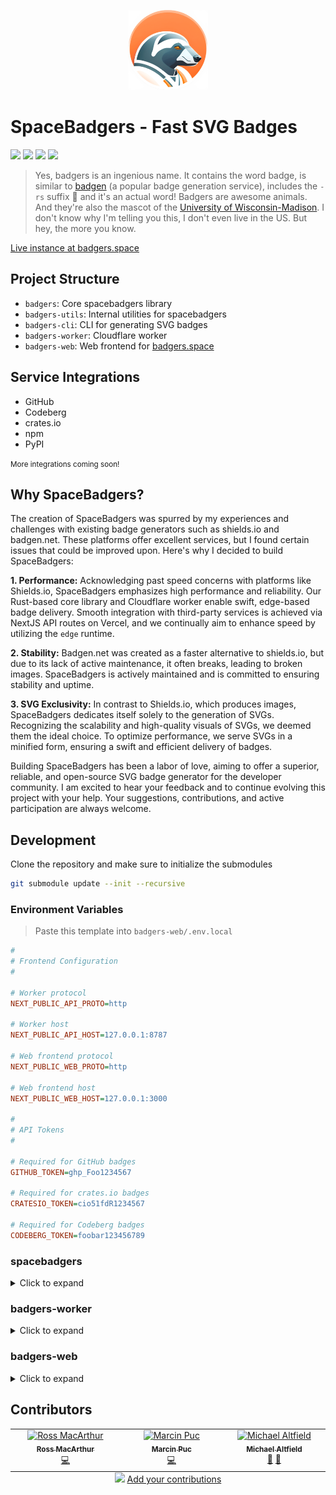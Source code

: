 <p align="center">
    <img alt="badgers.space Logo" src="./badgers-web/src/app/logo.png" width="128" height="128" />
</p>

# SpaceBadgers - Fast SVG Badges

[![](https://badgers.space/badge/live%20instance/badgers.space)](https://badgers.space)
[![](https://badgers.space/github/license/splittydev/spacebadgers)](./LICENSE)
[![](https://badgers.space/badge/crates.io/spacebadgers)](https://crates.io/crates/spacebadgers)
[![](https://badgers.space/github/checks/splittydev/spacebadgers)](https://github.com/splittydev/spacebadgers/actions)

> Yes, badgers is an ingenious name. It contains the word badge, is similar to [badgen](https://badgen.net) (a popular badge generation service), includes the `-rs` suffix 🦀 and it's an actual word! Badgers are awesome animals. And they're also the mascot of the [University of Wisconsin-Madison](https://en.wikipedia.org/wiki/Wisconsin_Badgers). I don't know why I'm telling you this, I don't even live in the US. But hey, the more you know.

[Live instance at badgers.space](https://badgers.space)

## Project Structure

- `badgers`: Core spacebadgers library
- `badgers-utils`: Internal utilities for spacebadgers
- `badgers-cli`: CLI for generating SVG badges
- `badgers-worker`: Cloudflare worker
- `badgers-web`: Web frontend for [badgers.space](https://badgers.space)

## Service Integrations

- GitHub
- Codeberg
- crates.io
- npm
- PyPI

<small>More integrations coming soon!</small>

## Why SpaceBadgers?

The creation of SpaceBadgers was spurred by my experiences and challenges with existing badge generators such as shields.io and badgen.net. These platforms offer excellent services, but I found certain issues that could be improved upon. Here's why I decided to build SpaceBadgers:

**1. Performance:** Acknowledging past speed concerns with platforms like Shields.io, SpaceBadgers emphasizes high performance and reliability. Our Rust-based core library and Cloudflare worker enable swift, edge-based badge delivery. Smooth integration with third-party services is achieved via NextJS API routes on Vercel, and we continually aim to enhance speed by utilizing the `edge` runtime.

**2. Stability:** Badgen.net was created as a faster alternative to shields.io, but due to its lack of active maintenance, it often breaks, leading to broken images. SpaceBadgers is actively maintained and is committed to ensuring stability and uptime.

**3. SVG Exclusivity:** In contrast to Shields.io, which produces images, SpaceBadgers dedicates itself solely to the generation of SVGs. Recognizing the scalability and high-quality visuals of SVGs, we deemed them the ideal choice. To optimize performance, we serve SVGs in a minified form, ensuring a swift and efficient delivery of badges.

Building SpaceBadgers has been a labor of love, aiming to offer a superior, reliable, and open-source SVG badge generator for the developer community. I am excited to hear your feedback and to continue evolving this project with your help. Your suggestions, contributions, and active participation are always welcome.

## Development

Clone the repository and make sure to initialize the submodules

```bash
git submodule update --init --recursive
```

### Environment Variables
> Paste this template into `badgers-web/.env.local`

```ini
#
# Frontend Configuration
#

# Worker protocol
NEXT_PUBLIC_API_PROTO=http

# Worker host
NEXT_PUBLIC_API_HOST=127.0.0.1:8787

# Web frontend protocol
NEXT_PUBLIC_WEB_PROTO=http

# Web frontend host
NEXT_PUBLIC_WEB_HOST=127.0.0.1:3000

#
# API Tokens
#

# Required for GitHub badges
GITHUB_TOKEN=ghp_Foo1234567

# Required for crates.io badges
CRATESIO_TOKEN=cio51fdR1234567

# Required for Codeberg badges
CODEBERG_TOKEN=foobar123456789
```

### spacebadgers
<details>
<summary>Click to expand</summary>

#### Prerequisites

- cargo

#### Running tests

```bash
cargo test -p spacebadgers
```

</details>

### badgers-worker

<details>
<summary>Click to expand</summary>

#### Prerequisites

- cargo
- yarn (preferred) or npm

#### Installing dependencies

```bash
cd badgers-worker
npm install         # If you're using npm
yarn                # If you're using yarn
```

#### Running locally

```bash
cd badgers-worker
npm run dev         # If you're using npm
yarn dev            # If you're using yarn
```

#### Deploying to Cloudflare

```bash
cd badgers-worker
npm run deploy      # If you're using npm
yarn deploy         # If you're using yarn
```

</details>

### badgers-web

<details>
<summary>Click to expand</summary>

#### Prerequisites

- yarn (preferred) or npm

#### Installing dependencies

```bash
cd badgers-web
npm install         # If you're using npm
yarn                # If you're using yarn
```

#### Running locally

```bash
cd badgers-web
npm run dev         # If you're using npm
yarn dev            # If you're using yarn
```

</details>

## Contributors

<!-- ALL-CONTRIBUTORS-LIST:START - Do not remove or modify this section -->
<!-- prettier-ignore-start -->
<!-- markdownlint-disable -->
<table>
  <tbody>
    <tr>
      <td align="center" valign="top" width="14.28%"><a href="https://github.com/rossmacarthur"><img src="https://avatars.githubusercontent.com/u/17109887?v=4?s=100" width="100px;" alt="Ross MacArthur"/><br /><sub><b>Ross MacArthur</b></sub></a><br /><a href="#code-rossmacarthur" title="Code">💻</a></td>
      <td align="center" valign="top" width="14.28%"><a href="https://tranzystorekk.codeberg.page"><img src="https://avatars.githubusercontent.com/u/5671049?v=4?s=100" width="100px;" alt="Marcin Puc"/><br /><sub><b>Marcin Puc</b></sub></a><br /><a href="#code-tranzystorekk" title="Code">💻</a></td>
      <td align="center" valign="top" width="14.28%"><a href="https://www.michaelaltfield.net"><img src="https://avatars.githubusercontent.com/u/5026712?v=4?s=100" width="100px;" alt="Michael Altfield"/><br /><sub><b>Michael Altfield</b></sub></a><br /><a href="#bug-maltfield" title="Bug reports">🐛</a> <a href="#ideas-maltfield" title="Ideas, Planning, & Feedback">🤔</a></td>
    </tr>
  </tbody>
  <tfoot>
    <tr>
      <td align="center" size="13px" colspan="7">
        <img src="https://raw.githubusercontent.com/all-contributors/all-contributors-cli/1b8533af435da9854653492b1327a23a4dbd0a10/assets/logo-small.svg">
          <a href="https://all-contributors.js.org/docs/en/bot/usage">Add your contributions</a>
        </img>
      </td>
    </tr>
  </tfoot>
</table>

<!-- markdownlint-restore -->
<!-- prettier-ignore-end -->

<!-- ALL-CONTRIBUTORS-LIST:END -->
